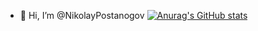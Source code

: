 - 👋 Hi, I’m @NikolayPostanogov
[![Anurag's GitHub stats](https://github-readme-stats.vercel.app/api?username=NikolayPostanogov)](https://github.com/anuraghazra/github-readme-stats)
